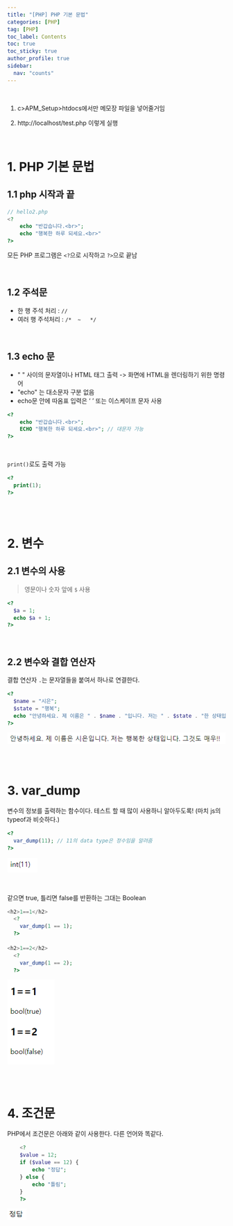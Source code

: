 ```yaml
---
title: "[PHP] PHP 기본 문법"
categories: [PHP]
tag: [PHP]
toc_label: Contents
toc: true
toc_sticky: true
author_profile: true
sidebar:
  nav: "counts"
---
```


<br>

1. c>APM_Setup>htdocs에서만 메모장 파일을 넣어줄거임

2. http://localhost/test.php 이렇게 실행

<br>

# 1. PHP 기본 문법

## 1.1 php 시작과 끝

```php
// hello2.php
<?
	echo "반갑습니다.<br>";
	echo "행복한 하루 되세요.<br>"
?>
```

모든 PHP 프로그램은 `<?`으로 시작하고 `?>`으로 끝남

<br>

## 1.2 주석문

- 한 행 주석 처리 : `//`
- 여러 행 주석처리 : `/*  ~   */`

<br>

## 1.3 echo 문

- " " 사이의 문자열이나 HTML 태그 출력 -> 화면에 HTML을 렌더링하기 위한 명령어
- "echo" 는 대소문자 구분 없음
- echo문 안에 따옴표 입력은 ‘ ’ 또는 이스케이프 문자 사용

```php
<?
	echo "반갑습니다.<br>";
	ECHO "행복한 하루 되세요.<br>"; // 대문자 가능
?>
```

<br>

`print()`로도 출력 가능

```php
<?
  print(1);
?>
```

<br><br>

# 2. 변수

## 2.1 변수의 사용

> 영문이나 숫자 앞에 `$` 사용

```php
<?
  $a = 1;
  echo $a + 1;
?>
```

<br>

## 2.2 변수와 결합 연산자

결합 연산자 `.`는 문자열들을 붙여서 하나로 연결한다.

```php
<?
  $name = "시은";
  $state = "행복";
  echo "안녕하세요. 제 이름은 " . $name . "입니다. 저는 " . $state . "한 상태입니다. 그것도 매우!!";
?>
```

![](/assets/images/2024/2024-03-26-00-47-29.png)

<br><br>

# 3. var_dump

변수의 정보를 출력하는 함수이다. 테스트 할 때 많이 사용하니 알아두도록! (마치 js의 typeof과 비슷하다.)

```php
<?
  var_dump(11); // 11의 data type은 정수임을 알려줌
?>
```

![](/assets/images/2024/2024-03-26-02-45-48.png)

<br>

같으면 true, 틀리면 false를 반환하는 그대는 Boolean

```php
<h2>1==1</h2>
  <?
    var_dump(1 == 1);
  ?>

<h2>1==2</h2>
  <?
    var_dump(1 == 2);
  ?>
```

![](/assets/images/2024/2024-03-26-02-49-17.png)

<br><br>

# 4. 조건문

PHP에서 조건문은 아래와 같이 사용한다. 다른 언어와 똑같다.

```php
    <?
    $value = 12;
    if ($value == 12) {
        echo "정답";
    } else {
        echo "틀림";
    }
    ?>
```

![](/assets/images/2024/2024-03-26-02-55-11.png)

<br>

<br>
